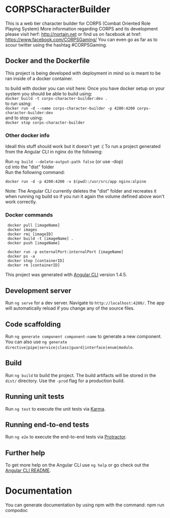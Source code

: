 # CORPSCharacterBuilder
This is a web tier character builder for CORPS (Combat Oriented Role Playing System)
More information regarding CORPS and its development please visit herf: http://nortain.net or find us on facebook at href: https://www.facebook.com/CORPSGaming/ You can even go as far as to scour twitter using the hashtag #CORPSGaming.

## Docker and the Dockerfile
This project is being developed with deployment in mind so is meant to be ran inside of a docker container.

to build with docker you can visit here:
Once you have docker setup on your system you should be able to build using: <br>
`docker build -t corps-character-builder:dev .` <br>
to run using: <br>
`docker run -d --name corps-character-builder -p 4200:4200 corps-character-builder:dev` <br>
and to stop using: <br>
`docker stop corps-character-builder`

### Other docker info
Ideall this stuff should work but it doesn\'t yet :(
To run a project generated from the Angular CLI in nginx do the following:

Run `ng build --delete-output-path false`    (or use -dop)<br>
cd into the "dist" folder<br>
Run the following command:

`docker run -d -p 4200:4200 -v $(pwd):/usr/src/app nginx:alpine`

Note: The Angular CLI currently deletes the "dist" folder and recreates it when running ng build so if you run it again the volume defined above won't work correctly.

### Docker commands
 	
     docker pull [imageName]
     docker images
     docker rmi [imageID]
     docker build -t [imageName] .
     docker push [imageName]
      
     docker run -p externalPort:internalPort [imageName]
     docker ps -a
     docker stop [containerID]
     docker rm [containerID] 

This project was generated with [Angular CLI](https://github.com/angular/angular-cli) version 1.4.5.

## Development server

Run `ng serve` for a dev server. Navigate to `http://localhost:4200/`. The app will automatically reload if you change any of the source files.

## Code scaffolding

Run `ng generate component component-name` to generate a new component. You can also use `ng generate directive|pipe|service|class|guard|interface|enum|module`.

## Build

Run `ng build` to build the project. The build artifacts will be stored in the `dist/` directory. Use the `-prod` flag for a production build.

## Running unit tests

Run `ng test` to execute the unit tests via [Karma](https://karma-runner.github.io).

## Running end-to-end tests

Run `ng e2e` to execute the end-to-end tests via [Protractor](http://www.protractortest.org/).

## Further help

To get more help on the Angular CLI use `ng help` or go check out the [Angular CLI README](https://github.com/angular/angular-cli/blob/master/README.md).

# Documentation

You can generate documentation by using npm with the command:
npm run compodoc
